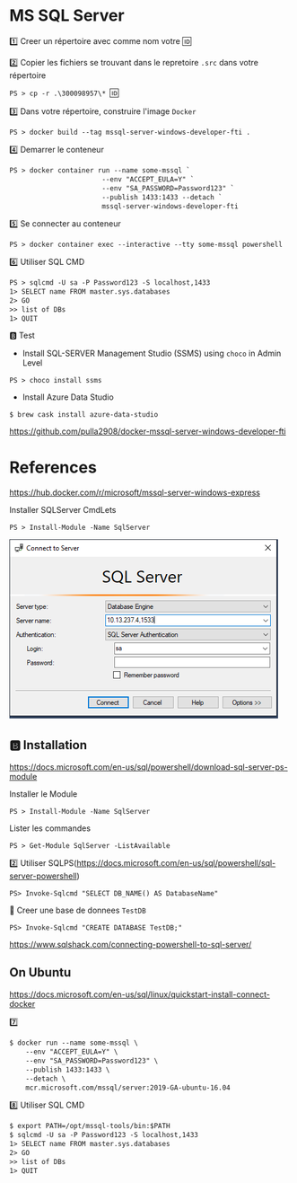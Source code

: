 # MS SQL Server


:one: Creer un répertoire avec comme nom votre :id:

:two: Copier les fichiers se trouvant dans le repretoire `.src` dans votre répertoire

`PS > cp -r .\300098957\* `:id:` `

:three: Dans votre répertoire, construire l'image `Docker`

```
PS > docker build --tag mssql-server-windows-developer-fti .
```

:four: Demarrer le conteneur

```
PS > docker container run --name some-mssql `
                       --env "ACCEPT_EULA=Y" `
                       --env "SA_PASSWORD=Password123" `
                       --publish 1433:1433 --detach `
                       mssql-server-windows-developer-fti
```

:five: Se connecter au conteneur

```
PS > docker container exec --interactive --tty some-mssql powershell
```



:six: Utiliser SQL CMD

```
PS > sqlcmd -U sa -P Password123 -S localhost,1433
1> SELECT name FROM master.sys.databases
2> GO
>> list of DBs
1> QUIT
```

:b: Test

* Install SQL-SERVER Management Studio (SSMS) using `choco` in Admin Level

```
PS > choco install ssms
```

* Install Azure Data Studio

```
$ brew cask install azure-data-studio
```

https://github.com/pulla2908/docker-mssql-server-windows-developer-fti



# References

https://hub.docker.com/r/microsoft/mssql-server-windows-express

Installer SQLServer CmdLets 

```
PS > Install-Module -Name SqlServer
```


![image](images/ssms.png)


## :b: Installation

https://docs.microsoft.com/en-us/sql/powershell/download-sql-server-ps-module

Installer le Module

```
PS > Install-Module -Name SqlServer
```

Lister les commandes

```
PS > Get-Module SqlServer -ListAvailable
```

:two: Utiliser SQLPS(https://docs.microsoft.com/en-us/sql/powershell/sql-server-powershell)


```
PS> Invoke-Sqlcmd "SELECT DB_NAME() AS DatabaseName"
```

:pushpin: Creer une base de donnees `TestDB`

```
PS> Invoke-Sqlcmd "CREATE DATABASE TestDB;"
```

https://www.sqlshack.com/connecting-powershell-to-sql-server/


## On Ubuntu

https://docs.microsoft.com/en-us/sql/linux/quickstart-install-connect-docker

:seven: 

```
$ docker run --name some-mssql \
    --env "ACCEPT_EULA=Y" \
    --env "SA_PASSWORD=Password123" \
    --publish 1433:1433 \
    --detach \
    mcr.microsoft.com/mssql/server:2019-GA-ubuntu-16.04
```

:eight: Utiliser SQL CMD

```
$ export PATH=/opt/mssql-tools/bin:$PATH
$ sqlcmd -U sa -P Password123 -S localhost,1433
1> SELECT name FROM master.sys.databases
2> GO
>> list of DBs
1> QUIT
```

